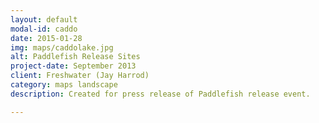 ```yaml
---
layout: default
modal-id: caddo
date: 2015-01-28
img: maps/caddolake.jpg
alt: Paddlefish Release Sites 
project-date: September 2013
client: Freshwater (Jay Harrod)
category: maps landscape
description: Created for press release of Paddlefish release event.

---
```


